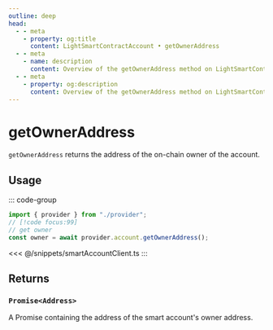 ```yaml
---
outline: deep
head:
  - - meta
    - property: og:title
      content: LightSmartContractAccount • getOwnerAddress
  - - meta
    - name: description
      content: Overview of the getOwnerAddress method on LightSmartContractAccount
  - - meta
    - property: og:description
      content: Overview of the getOwnerAddress method on LightSmartContractAccount
---
```


# getOwnerAddress

`getOwnerAddress` returns the address of the on-chain owner of the account.

## Usage

::: code-group

```ts [example.ts]
import { provider } from "./provider";
// [!code focus:99]
// get owner
const owner = await provider.account.getOwnerAddress();
```

<<< @/snippets/smartAccountClient.ts
:::

## Returns

### `Promise<Address>`

A Promise containing the address of the smart account's owner address.
